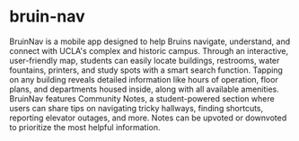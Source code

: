 # bruin-nav

BruinNav is a mobile app designed to help Bruins navigate, understand, and connect with UCLA's complex and historic campus. Through an interactive, user-friendly map, students can easily locate buildings, restrooms, water fountains, printers, and study spots with a smart search function. Tapping on any building reveals detailed information like hours of operation, floor plans, and departments housed inside, along with all available amenities. BruinNav features Community Notes, a student-powered section where users can share tips on navigating tricky hallways, finding shortcuts, reporting elevator outages, and more. Notes can be upvoted or downvoted to prioritize the most helpful information.
